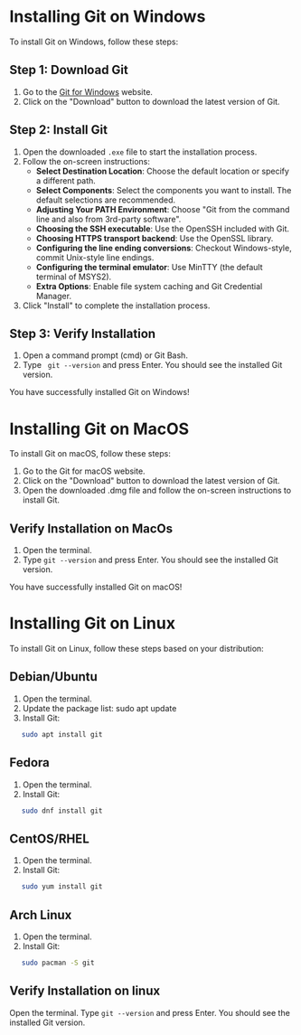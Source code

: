 # Installing Git on Windows

To install Git on Windows, follow these steps:

## Step 1: Download Git

1. Go to the [Git for Windows](https://gitforwindows.org/) website.
2. Click on the "Download" button to download the latest version of Git.

## Step 2: Install Git

1. Open the downloaded `.exe` file to start the installation process.
2. Follow the on-screen instructions:
   - **Select Destination Location**: Choose the default location or specify a different path.
   - **Select Components**: Select the components you want to install. The default selections are recommended.
   - **Adjusting Your PATH Environment**: Choose "Git from the command line and also from 3rd-party software".
   - **Choosing the SSH executable**: Use the OpenSSH included with Git.
   - **Choosing HTTPS transport backend**: Use the OpenSSL library.
   - **Configuring the line ending conversions**: Checkout Windows-style, commit Unix-style line endings.
   - **Configuring the terminal emulator**: Use MinTTY (the default terminal of MSYS2).
   - **Extra Options**: Enable file system caching and Git Credential Manager.
3. Click "Install" to complete the installation process.

## Step 3: Verify Installation

1. Open a command prompt (cmd) or Git Bash.
2. Type ``` git --version``` and press Enter. You should see the installed Git version.

You have successfully installed Git on Windows!


# Installing Git on MacOS

To install Git on macOS, follow these steps:

1. Go to the Git for macOS website.
2. Click on the "Download" button to download the latest version of Git.
3. Open the downloaded .dmg file and follow the on-screen instructions to install Git.

## Verify Installation on MacOs
1. Open the terminal.
2. Type ``` git --version ``` and press Enter. You should see the installed Git version.

You have successfully installed Git on macOS!

# Installing Git on Linux

To install Git on Linux, follow these steps based on your distribution:

## Debian/Ubuntu
1. Open the terminal.
2. Update the package list: sudo apt update
3. Install Git:
```sh
   sudo apt install git
```
## Fedora
1. Open the terminal.
2. Install Git:
```sh
   sudo dnf install git
```
## CentOS/RHEL
1. Open the terminal.
2. Install Git:
```sh
   sudo yum install git
```
## Arch Linux
1. Open the terminal.
2. Install Git:
```sh
   sudo pacman -S git
```
## Verify Installation on linux
Open the terminal.
Type ``` git --version ``` and press Enter. You should see the installed Git version.

